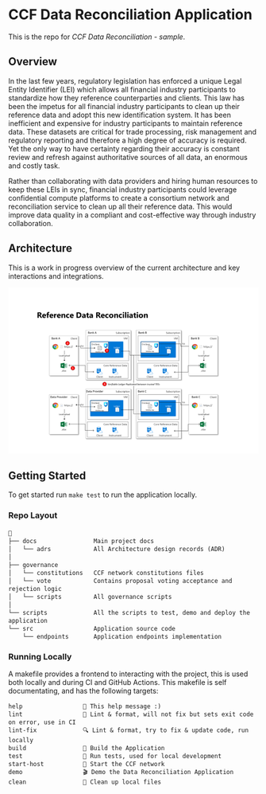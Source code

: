 # CCF Data Reconciliation Application

This is the repo for _CCF Data Reconciliation - sample_.

## Overview

In the last few years, regulatory legislation has enforced a unique Legal Entity Identifier (LEI) which allows all financial industry participants to standardize how they reference counterparties and clients. This law has been the impetus for all financial industry participants to clean up their reference data and adopt this new identification system. It has been inefficient and expensive for industry participants to maintain reference data. These datasets are critical for trade processing, risk management and regulatory reporting and therefore a high degree of accuracy is required. Yet the only way to have certainty regarding their accuracy is constant review and refresh against authoritative sources of all data, an enormous and costly task.

Rather than collaborating with data providers and hiring human resources to keep these LEIs in sync, financial industry participants could leverage confidential compute platforms to create a consortium network and reconciliation service to clean up all their reference data. This would improve data quality in a compliant and cost-effective way through industry collaboration.

## Architecture

This is a work in progress overview of the current architecture and key interactions and integrations.

![architecture diagram](./docs/architecture.png)

## Getting Started

To get started run `make test` to run the application locally.

### Repo Layout

```text
📂
├── docs                Main project docs
│   └── adrs            All Architecture design records (ADR)
│
├── governance
│   └── constitutions   CCF network constitutions files
│   └── vote            Contains proposal voting acceptance and rejection logic
│   └── scripts         All governance scripts
│
└── scripts             All the scripts to test, demo and deploy the application
└── src                 Application source code
    └── endpoints       Application endpoints implementation
```

### Running Locally

A makefile provides a frontend to interacting with the project, this is used both locally and during CI and GitHub Actions. This makefile is self documentating, and has the following targets:

```text
help                 💬 This help message :)
lint                 🌟 Lint & format, will not fix but sets exit code on error, use in CI
lint-fix             🔍 Lint & format, try to fix & update code, run locally
build                🔨 Build the Application
test                 🧪 Run tests, used for local development
start-host           🏃 Start the CCF network
demo                 🎬 Demo the Data Reconciliation Application
clean                🧹 Clean up local files
```
